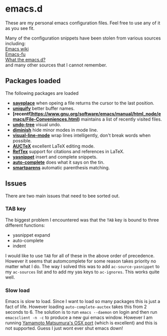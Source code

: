 # emacs.d

These are my personal emacs configuration files. Feel free to use any of it as you see fit.

Many of the configuration snippets have been stolen from various sources including:  
[Emacs wiki](http://www.emacswiki.org)  
[Emacs-fu](http://emacs-fu.blogspot.co.uk)  
[What the emacs.d?](http://whattheemacsd.com)  
and many other sources that I cannot remember.

## Packages loaded

The following packages are loaded

+ **[saveplace](http://www.emacswiki.org/emacs/SavePlace)** when opeing a file returns the cursor to the last position.
+ **[uniquify](https://www.gnu.org/software/emacs/manual/html_node/emacs/Uniquify.html)** better buffer names.
+ **[recentf]https://www.gnu.org/software/emacs/manual/html_node/emacs/File-Conveniences.html)** maintains a list of recently visited files.
+ **[undo-tree](http://www.dr-qubit.org/emacs.php#undo-tree-docs)** visual undo.
+ **[diminish](http://www.emacswiki.org/emacs/DiminishedModes)** hide minor modes in mode line.
+ **[visual-line-mode](http://www.gnu.org/software/emacs/manual/html_node/emacs/Visual-Line-Mode.html)** wrap lines intelligently, don't break words when possible.
+ **[AUCTeX](https://www.gnu.org/software/auctex/)** excellent LaTeX editing mode.
+ **[RefTex](http://www.gnu.org/software/auctex/reftex.html)** support for citations and references in LaTeX.
+ **[yasnippet](https://github.com/capitaomorte/yasnippet)** insert and complete snippets.
+ **[auto-complete](http://cx4a.org/software/auto-complete/)** does what it says on the tin.
+ **[smartparens](https://github.com/Fuco1/smartparens)** automatic parenthesis matching.

## Issues

There are two main issues that need to bee sorted out.

### TAB key

The biggest problem I encountered was that the `TAB` key is bound to three different
functions:

+ yasnippet expand
+ auto-complete
+ indent

I would like to	 use `TAB` for all of these in the above order of precedence. However 
it seems that automcomplete for some reason takes priority no matter what I do. The 
way I solved this was to add `ac-source-yasnippet` to my `ac-sources` list and to add 
my yas keys to `ac-ignores`. This works quite well.

### Slow load

Emacs is slow to load. Since I want to load so many packages this is just a fact of life. However loading `auto-complete-auctex` takes this from 2 seconds to 6. The solution is to run `emacs --daemon` on login and then run `emacsclient -n -c` to produce a new gui emacs window. However I am running [Yamamoto Matsumura's OSX port](https://github.com/railwaycat/emacs-mac-port) (which is excellent) and this is not supported. Guess I just wont ever shut emacs down!